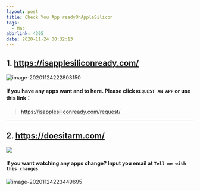 ```yaml
---
layout: post
title: Check You App readyOnAppleSilicon
tags:
  - Mac
abbrlink: 4305
date: 2020-11-24 00:32:13
---
```


## 1. https://isapplesiliconready.com/

![image-20201124222803150](http://ipic-typora-samzong.oss-cn-qingdao.aliyuncs.com/ipic/2020-11-24-142803.png)



#### If you have any apps want and to here. Please click `REQUEST AN APP`  or use this link：

> https://isapplesiliconready.com/request/



---

## 2. https://doesitarm.com/



![](http://ipic-typora-samzong.oss-cn-qingdao.aliyuncs.com/ipic/2020-11-24-143231.png)



#### If you want watching any apps change? Input  you email at  `Tell me with this changes` 

![image-20201124223449695](http://ipic-typora-samzong.oss-cn-qingdao.aliyuncs.com/ipic/2020-11-24-143450.png)
